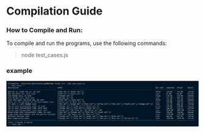 # Compilation Guide

### How to Compile and Run:
To compile and run the programs, use the following commands:
> node test_cases.js

### example
![My Image](result.png)
